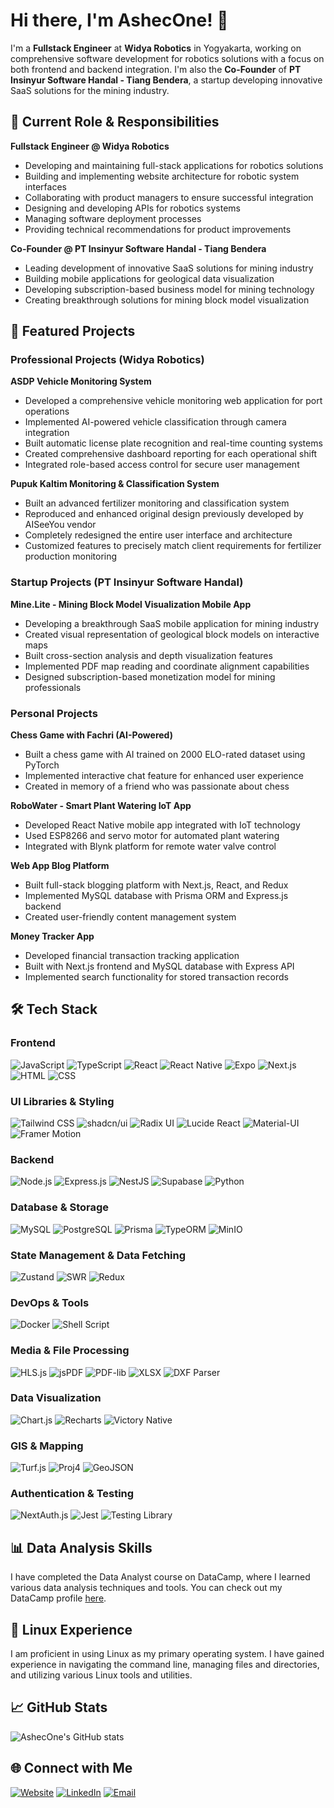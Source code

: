# Hi there, I'm AshecOne! 👋

I'm a **Fullstack Engineer** at **Widya Robotics** in Yogyakarta, working on comprehensive software development for robotics solutions with a focus on both frontend and backend integration. I'm also the **Co-Founder** of **PT Insinyur Software Handal - Tiang Bendera**, a startup developing innovative SaaS solutions for the mining industry.

## 🚀 Current Role & Responsibilities

**Fullstack Engineer @ Widya Robotics**
- Developing and maintaining full-stack applications for robotics solutions
- Building and implementing website architecture for robotic system interfaces
- Collaborating with product managers to ensure successful integration
- Designing and developing APIs for robotics systems
- Managing software deployment processes
- Providing technical recommendations for product improvements

**Co-Founder @ PT Insinyur Software Handal - Tiang Bendera**
- Leading development of innovative SaaS solutions for mining industry
- Building mobile applications for geological data visualization
- Developing subscription-based business model for mining technology
- Creating breakthrough solutions for mining block model visualization

## 🎯 Featured Projects

### Professional Projects (Widya Robotics)

**ASDP Vehicle Monitoring System**
- Developed a comprehensive vehicle monitoring web application for port operations
- Implemented AI-powered vehicle classification through camera integration
- Built automatic license plate recognition and real-time counting systems
- Created comprehensive dashboard reporting for each operational shift
- Integrated role-based access control for secure user management

**Pupuk Kaltim Monitoring & Classification System**
- Built an advanced fertilizer monitoring and classification system
- Reproduced and enhanced original design previously developed by AISeeYou vendor
- Completely redesigned the entire user interface and architecture
- Customized features to precisely match client requirements for fertilizer production monitoring

### Startup Projects (PT Insinyur Software Handal)

**Mine.Lite - Mining Block Model Visualization Mobile App**
- Developing a breakthrough SaaS mobile application for mining industry
- Created visual representation of geological block models on interactive maps
- Built cross-section analysis and depth visualization features
- Implemented PDF map reading and coordinate alignment capabilities
- Designed subscription-based monetization model for mining professionals

### Personal Projects

**Chess Game with Fachri (AI-Powered)**
- Built a chess game with AI trained on 2000 ELO-rated dataset using PyTorch
- Implemented interactive chat feature for enhanced user experience
- Created in memory of a friend who was passionate about chess

**RoboWater - Smart Plant Watering IoT App**
- Developed React Native mobile app integrated with IoT technology
- Used ESP8266 and servo motor for automated plant watering
- Integrated with Blynk platform for remote water valve control

**Web App Blog Platform**
- Built full-stack blogging platform with Next.js, React, and Redux
- Implemented MySQL database with Prisma ORM and Express.js backend
- Created user-friendly content management system

**Money Tracker App**
- Developed financial transaction tracking application
- Built with Next.js frontend and MySQL database with Express API
- Implemented search functionality for stored transaction records

## 🛠 Tech Stack

### **Frontend**
![JavaScript](https://img.shields.io/badge/JavaScript-F7DF1E?style=for-the-badge&logo=javascript&logoColor=black)
![TypeScript](https://img.shields.io/badge/TypeScript-3178C6?style=for-the-badge&logo=typescript&logoColor=white)
![React](https://img.shields.io/badge/React-61DAFB?style=for-the-badge&logo=react&logoColor=black)
![React Native](https://img.shields.io/badge/React_Native-20232A?style=for-the-badge&logo=react&logoColor=61DAFB)
![Expo](https://img.shields.io/badge/Expo-000020?style=for-the-badge&logo=expo&logoColor=white)
![Next.js](https://img.shields.io/badge/Next.js-000000?style=for-the-badge&logo=next.js&logoColor=white)
![HTML](https://img.shields.io/badge/HTML-E34F26?style=for-the-badge&logo=html5&logoColor=white)
![CSS](https://img.shields.io/badge/CSS-1572B6?style=for-the-badge&logo=css3&logoColor=white)

### **UI Libraries & Styling**
![Tailwind CSS](https://img.shields.io/badge/Tailwind_CSS-38B2AC?style=for-the-badge&logo=tailwind-css&logoColor=white)
![shadcn/ui](https://img.shields.io/badge/shadcn%2Fui-000000?style=for-the-badge&logo=shadcnui&logoColor=white)
![Radix UI](https://img.shields.io/badge/Radix_UI-161618?style=for-the-badge&logo=radix-ui&logoColor=white)
![Lucide React](https://img.shields.io/badge/Lucide_React-F56565?style=for-the-badge&logo=lucide&logoColor=white)
![Material-UI](https://img.shields.io/badge/Material--UI-0081CB?style=for-the-badge&logo=material-ui&logoColor=white)
![Framer Motion](https://img.shields.io/badge/Framer_Motion-0055FF?style=for-the-badge&logo=framer&logoColor=white)

### **Backend**
![Node.js](https://img.shields.io/badge/Node.js-339933?style=for-the-badge&logo=node.js&logoColor=white)
![Express.js](https://img.shields.io/badge/Express.js-000000?style=for-the-badge&logo=express&logoColor=white)
![NestJS](https://img.shields.io/badge/NestJS-E0234E?style=for-the-badge&logo=nestjs&logoColor=white)
![Supabase](https://img.shields.io/badge/Supabase-3ECF8E?style=for-the-badge&logo=supabase&logoColor=white)
![Python](https://img.shields.io/badge/Python-3776AB?style=for-the-badge&logo=python&logoColor=white)

### **Database & Storage**
![MySQL](https://img.shields.io/badge/MySQL-4479A1?style=for-the-badge&logo=mysql&logoColor=white)
![PostgreSQL](https://img.shields.io/badge/PostgreSQL-336791?style=for-the-badge&logo=postgresql&logoColor=white)
![Prisma](https://img.shields.io/badge/Prisma-2D3748?style=for-the-badge&logo=prisma&logoColor=white)
![TypeORM](https://img.shields.io/badge/TypeORM-FE0803?style=for-the-badge&logo=typeorm&logoColor=white)
![MinIO](https://img.shields.io/badge/MinIO-C72E49?style=for-the-badge&logo=minio&logoColor=white)

### **State Management & Data Fetching**
![Zustand](https://img.shields.io/badge/Zustand-433E38?style=for-the-badge&logo=react&logoColor=white)
![SWR](https://img.shields.io/badge/SWR-000000?style=for-the-badge&logo=swr&logoColor=white)
![Redux](https://img.shields.io/badge/Redux-593D88?style=for-the-badge&logo=redux&logoColor=white)

### **DevOps & Tools**
![Docker](https://img.shields.io/badge/Docker-2496ED?style=for-the-badge&logo=docker&logoColor=white)
![Shell Script](https://img.shields.io/badge/Shell_Script-121011?style=for-the-badge&logo=gnu-bash&logoColor=white)

### **Media & File Processing**
![HLS.js](https://img.shields.io/badge/HLS.js-FF6B35?style=for-the-badge&logo=javascript&logoColor=white)
![jsPDF](https://img.shields.io/badge/jsPDF-FF6B6B?style=for-the-badge&logo=javascript&logoColor=white)
![PDF-lib](https://img.shields.io/badge/PDF--lib-FF4444?style=for-the-badge&logo=javascript&logoColor=white)
![XLSX](https://img.shields.io/badge/XLSX-217346?style=for-the-badge&logo=microsoft-excel&logoColor=white)
![DXF Parser](https://img.shields.io/badge/DXF_Parser-0066CC?style=for-the-badge&logo=autocad&logoColor=white)

### **Data Visualization**
![Chart.js](https://img.shields.io/badge/Chart.js-FF6384?style=for-the-badge&logo=chart.js&logoColor=white)
![Recharts](https://img.shields.io/badge/Recharts-8884D8?style=for-the-badge&logo=react&logoColor=white)
![Victory Native](https://img.shields.io/badge/Victory_Native-000000?style=for-the-badge&logo=react&logoColor=white)

### **GIS & Mapping**
![Turf.js](https://img.shields.io/badge/Turf.js-26D0CE?style=for-the-badge&logo=javascript&logoColor=white)
![Proj4](https://img.shields.io/badge/Proj4-4285F4?style=for-the-badge&logo=googlemaps&logoColor=white)
![GeoJSON](https://img.shields.io/badge/GeoJSON-4CAF50?style=for-the-badge&logo=json&logoColor=white)

### **Authentication & Testing**
![NextAuth.js](https://img.shields.io/badge/NextAuth.js-000000?style=for-the-badge&logo=next.js&logoColor=white)
![Jest](https://img.shields.io/badge/Jest-C21325?style=for-the-badge&logo=jest&logoColor=white)
![Testing Library](https://img.shields.io/badge/Testing_Library-E33332?style=for-the-badge&logo=testing-library&logoColor=white)

## 📊 Data Analysis Skills
I have completed the Data Analyst course on DataCamp, where I learned various data analysis techniques and tools. You can check out my DataCamp profile [here](https://www.datacamp.com/portfolio/AshecOne).

## 🐧 Linux Experience
I am proficient in using Linux as my primary operating system. I have gained experience in navigating the command line, managing files and directories, and utilizing various Linux tools and utilities.

## 📈 GitHub Stats
![AshecOne's GitHub stats](https://github-readme-stats.vercel.app/api?username=AshecOne&show_icons=true&theme=radical)

## 🌐 Connect with Me
[![Website](https://img.shields.io/badge/Website-Ashecone-000000?style=for-the-badge&logo=vercel)](https://ashecone.vercel.app/)
[![LinkedIn](https://img.shields.io/badge/LinkedIn-Ashecone-0077B5?style=for-the-badge&logo=linkedin)](https://www.linkedin.com/in/ashecone/)
[![Email](https://img.shields.io/badge/Email-Ashecone-D14836?style=for-the-badge&logo=gmail&logoColor=white)](mailto:ashecone@gmail.com)

